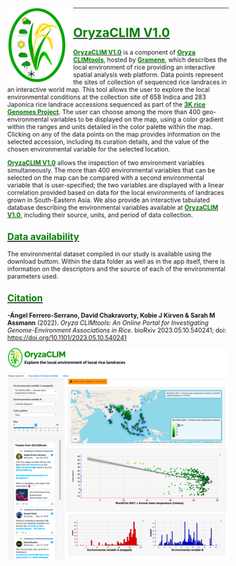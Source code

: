 [<img align="left" width="150" height="175" src="https://github.com/CLIMtools/OryzaCLIM/blob/main/www/OryzaCLIMlogo.png">](https://gramene.org/CLIMtools/oryza_v1.0/OryzaCLIM/ "OryzaCLIM")
****
#  [<span style="color:green">OryzaCLIM V1.0](https://gramene.org/CLIMtools/oryza_v1.0/OryzaCLIM/ "OryzaCLIM V1.0")

[**<span style="color:green">OryzaCLIM V1.0</span>**](https://gramene.org/CLIMtools/oryza_v1.0/OryzaCLIM/OryzaCLIM-V1//) is a component of [**<span style="color:green">Oryza CLIMtools</span>**](https://gramene.org/CLIMtools/oryza_v1.0/), hosted by [**<span style="color:green">Gramene</span>**](https://www.gramene.org/), which describes the local environment of rice providing an interactive spatial analysis web platform. Data points represent the sites of collection of sequenced rice landraces in an interactive world map.  This tool allows the user to explore the local environmental conditions at the collection site of  658 Indica and 283 Japonica rice landrace accessions sequenced as part of the [**<span style="color:green">3K rice Genomes Project**](https://www.nature.com/articles/s41586-018-0063-9). The user can choose among the more than 400 geo-environmental variables to be displayed on the map, using a color gradient within the ranges and units detailed in the color palette within the map. Clicking on any of the data points on the map provides information on the selected accession, including its curation details, and the value of the chosen environmental variable for the selected location.

[**<span style="color:green">OryzaCLIM V1.0</span>**](https://gramene.org/CLIMtools/oryza_v1.0/OryzaCLIM/) allows  the inspection of two environment variables simultaneously. The more than 400 environmental variables that can be selected on the map can be compared with a second environmental variable that is user-specified; the two variables are displayed with a linear correlation provided based on data for the local environments of landraces grown in South-Eastern Asia. We also provide an interactive tabulated database describing the environmental variables available at [**<span style="color:green">OryzaCLIM V1.0</span>**](https://gramene.org/CLIMtools/oryza_v1.0/OryzaCLIM/), including their source, units, and period of data collection.


## [<span style="color:green">Data availability</span>](https://github.com/CLIMtools/OryzaCLIM/tree/main/data)

The environmental dataset compiled in our study is available using the download buttom. Within the data folder as well as in the app itself, there is information on the descriptors and the source of each of the environmental parameters used. 

## [<span style="color:green">Citation</span>](https://www.biorxiv.org/content/10.1101/2023.05.10.540241v1)
**-Ángel Ferrero-Serrano, David Chakravorty, Kobie J Kirven & Sarah M Assmann** (2022). *Oryza CLIMtools: An Online Portal for Investigating Genome-Environment Associations in Rice.* bioRxiv 2023.05.10.540241; doi: https://doi.org/10.1101/2023.05.10.540241

[<img src="https://github.com/CLIMtools/OryzaCLIM/blob/main/www/Screen_Shot.png">](https://gramene.org/CLIMtools/oryza_v1.0/OryzaCLIM/ "OryzaCLIM")
